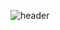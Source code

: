 ![header](https://capsule-render.vercel.app/api?type=waving&height=200&text=Leo%20Monz%C3%B3n&fontAlign=70&fontColor=fff&animation=fadeIn&&color=0:5AFF15,100:01BAEF)
